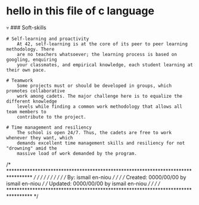 <h1>hello in this file of c language</h1> 💀
### Soft-skills

	# Self-learning and proactivity
		At 42, self-learning is at the core of its peer to peer learning methodology. There
		are no teachers whatsoever; the learning process is based on googling, enquiring
		your classmates, and empirical knowledge, each student learning at their own pace.

	# Teamwork
		Some projects must or should be developed in groups, which promotes collaborative
		work among cadets. The major challenge here is to equalize the different knowledge
		levels while finding a common work methodology that allows all team members to
		contribute to the project.

	# Time management and resiliency
		The school is open 24/7. Thus, the cadets are free to work whenever they want, which
		demands excellent time management skills and resiliency for not "drowning" amid the
		massive load of work demanded by the program.


  /* ********************************************************************************* */
  /*                                                                                   */
  /*                                  	                                               */ 
  /*                                                                                   */ 
  /*                                                                                   */ 
  /* By: ismail en-niou                                                                */ 
  /*                                                                                   */ 
  /* Created: 0000/00/00 by ismail en-niou                                             */ 
  /* Updated: 0000/00/00 by ismail en-niou                                             */ 
  /*           	                                                                       */ 
  /* ********************************************************************************* */